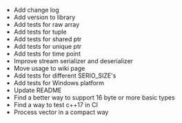 + Add change log
+ Add version to library
+ Add tests for raw array
+ Add tests for tuple
+ Add tests for shared ptr
+ Add tests for unique ptr
+ Add tests for time point
+ Improve stream serializer and deserializer
+ Move usage to wiki page
+ Add tests for different SERIO_SIZE's
+ Add tests for Windows platform
+ Update README
+ Find a better way to support 16 byte or more basic types
+ Find a way to test c++17 in CI
+ Process vector<bool> in a compact way